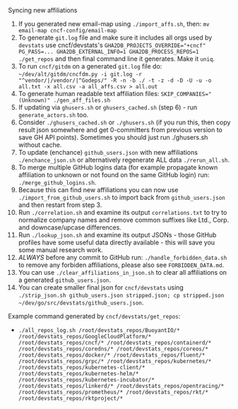 Syncing new affiliations

1. If you generated new email-map using `./import_affs.sh`, then: `mv email-map cncf-config/email-map`
2. To generate `git.log` file and make sure it includes all orgs used by `devstats` use cncf/devstats\'s `GHA2DB_PROJECTS_OVERRIDE="+cncf" PG_PASS=... GHA2DB_EXTERNAL_INFO=1 GHA2DB_PROCESS_REPOS=1 ./get_repos` and then final command line it generates. Make it `uniq`.
3. To run `cncf/gitdm` on a generated `git.log` file do: `~/dev/alt/gitdm/cncfdm.py -i git.log -r "^vendor/|/vendor/|^Godeps/" -R -n -b ./ -t -z -d -D -U -u -o all.txt -x all.csv -a all_affs.csv > all.out`
4. To generate human readable text affiliation files: `SKIP_COMPANIES="(Unknown)" ./gen_aff_files.sh`
5. If updating via `ghusers.sh` or `ghusers_cached.sh` (step 6) - run `generate_actors.sh` too.
5. Consider `./ghusers_cached.sh` or `./ghusers.sh` (if you run this, then copy result json somewhere and get 0-committers from previous version to save GH API points). Sometimes you should just run ./ghusers.sh without cache.
6. To update (enchance) `github_users.json` with new affiliations `./enchance_json.sh` or alternatively regenerate ALL data `./rerun_all.sh`.
7. To merge multiple GitHub logins data (for example propagate known affiliation to unknown or not found on the same GitHub login) run: `./merge_github_logins.sh`.
8. Because this can find new affiliations you can now use `./import_from_github_users.sh` to import back from `github_users.json` and then restart from step 3.
9. Run `./correlation.sh` and examine its output `correlations.txt` to try to normalize company names and remove common suffixes like Ltd., Corp. and downcase/upcase differences.
10. Run `./lookup_json.sh` and examine its output JSONs - those GitHub profiles have some useful data directly available - this will save you some manual research work.
11. *ALWAYS* before any commit to GitHub run: `./handle_forbidden_data.sh` to remove any forbiden affiliations, please also see `FORBIDDEN_DATA.md`.
12. You can use `./clear_affiliations_in_json.sh` to clear all affiliations on a generated `github_users.json`.
13. You can create smaller final json for `cncf/devstats` using `./strip_json.sh github_users.json stripped.json; cp stripped.json ~/dev/go/src/devstats/github_users.json`.


Example command generated by `cncf/devstats/get_repos`:
- `./all_repos_log.sh /root/devstats_repos/BuoyantIO/* /root/devstats_repos/GoogleCloudPlatform/* /root/devstats_repos/cncf/* /root/devstats_repos/containerd/* /root/devstats_repos/coredns/* /root/devstats_repos/coreos/* /root/devstats_repos/docker/* /root/devstats_repos/fluent/* /root/devstats_repos/grpc/* /root/devstats_repos/kubernetes/* /root/devstats_repos/kubernetes-client/* /root/devstats_repos/kubernetes-helm/* /root/devstats_repos/kubernetes-incubator/* /root/devstats_repos/linkerd/* /root/devstats_repos/opentracing/* /root/devstats_repos/prometheus/* /root/devstats_repos/rkt/* /root/devstats_repos/rktproject/*`
